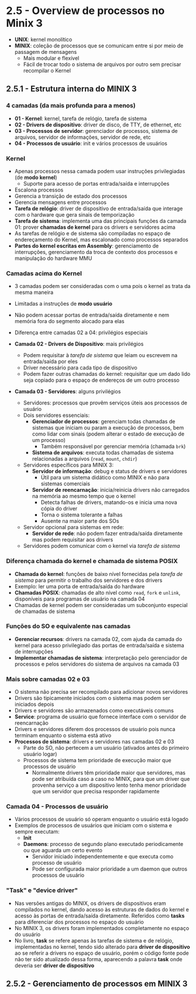 # 2.5 - Overview de processos no Minix 3

- **UNIX**: kernel monolítico
- **MINIX**: coleção de processos que se comunicam entre si por meio de passagem de mensagens
  - Mais modular e flexível
  - Fácil de trocar todo o sistema de arquivos por outro sem precisar recompilar o Kernel

## 2.5.1 - Estrutura interna do MINIX 3

### 4 camadas (da mais profunda para  a menos)

- **01 - Kernel**: kernel, tarefa de relógio, tarefa de sistema
- **02 - Drivers de dispositivo**: driver de disco, de TTY, de ethernet, etc
- **03 - Processos de servidor**: gerenciador de processos, sistema de arquivos, servidor de informações, servidor de rede, etc
- **04 - Processos de usuário**: init e vários processos de usuários

### Kernel

- Apenas processos nessa camada podem usar instruções privilegiadas (de **modo kernel**)
  - Suporte para acesso de portas entrada/saída e interrupções
- Escalona processos
- Gerencia a transição de estado dos processos
- Gerencia mensagens entre processos
- **Tarefa de relógio**: driver de dispositivo de entrada/saída que interage com o hardware que gera sinais de temporização
- **Tarefa de sistema**: implementa uma das principais funções da camada 01: prover **chamadas de kernel** para os drivers e servidores acima
- As tarefas de relógio e de sistema são compiladas no espaço de endereçamento do Kernel, mas escalonado como processos separados
- **Partes do kernel escritas em Assembly**: gerenciamento de interrupções, gerenciamento da troca de contexto dos processos e manipulação do hardware MMU

### Camadas acima do Kernel

- 3 camadas podem ser consideradas com o uma pois o kernel as trata da mesma maneira

- Limitadas a instruções de **modo usuário**

- Não podem acessar portas de entrada/saída diretamente e nem memória fora do segmento alocado para elas

- Diferença entre camadas 02 a 04: privilégios especiais

- **Camada 02 - Drivers de Dispositivo**: mais privilégios

  - Podem requisitar à *tarefa de sistema* que leiam ou escrevem na entrada/saída por eles
  - Driver necessário para cada tipo de dispositivo
  - Podem fazer outras chamadas do kernel: requisitar que um dado lido seja copiado para o espaço de endereços de um outro processo

- **Camada 03 - Servidores**: alguns privilégios

  - Servidores: processos que provêm serviços úteis aos processos de usuário
  - Dois servidores essenciais:
    - **Gerenciador de processos**: gerenciam todas chamadas de sistemas que iniciam ou param a execução de processos, bem como lidar com sinais (podem alterar o estado de execução de um processo)
      - Também responsável por gerenciar memória (chamada `brk`)
    - **Sistema de arquivos**: executa todas chamadas de sistema relacionadas a arquivos (`read`, `mount`, `chdir`)
  - Servidores específicos para MINIX 3:
    - **Servidor de informação**: debug e status de drivers e servidores
      - Útil para um sistema didático como MINIX e não para sistemas comerciais
    - **Servidor de reencarnação**: inicia/reinicia drivers não carregados na memória ao mesmo tempo que o kernel
      - Detecta falhas de drivers, matando-os e inicia uma nova cópia do driver
      - Torna o sistema tolerante a falhas
      - Ausente na maior parte dos SOs
  - Servidor opcional para sistemas em rede:
    - **Servidor de rede**: não podem fazer entrada/saída diretamente mas podem requisitar aos drivers
  - Servidores podem comunicar com o kernel via *tarefa de sistema* 

  

### Diferença chamada do kernel e chamada de sistema POSIX

- **Chamada do kernel**: funções de baixo nível fornecidas pela *tarefa de sistema* para permitir o trabalho dos servidores e dos drivers
- Exemplo: ler uma porta de entrada/saída do hardware
- **Chamadas POSIX**: chamadas de alto nível como `read`, `fork` e `unlink`, disponíveis para programas de usuário na camada 04
- Chamadas de kernel podem ser consideradas um subconjunto especial de chamadas de sistema

### Funções do SO e equivalente nas camadas

- **Gerenciar recursos**: drivers na camada 02, com ajuda da camada do kernel para acesso privilegiado das portas de entrada/saída e sistema de interrupções
- **Implementar chamadas de sistema**: interpretação pelo gerenciador de processos e pelos servidores do sistema de arquivos na camada 03

### Mais sobre camadas 02 e 03

- O sistema não precisa ser recompilado para adicionar novos servidores
- Drivers são tipicamente iniciados com o sistema mas podem ser iniciados depois
- Drivers e servidores são armazenados como executáveis comuns
- **Service**: programa de usuário que fornece interface com o servidor de reencarnação
- Drivers e servidores diferem dos processos de usuário pois nunca terminam enquanto o sistema está ativo
- **Processos de sistema**: drivers e servidores nas camadas 02 e 03
  - Parte do SO, não pertecem a um usuário (ativados antes do primeiro usuário logar)
  - Processos de sistema tem prioridade de execução maior que processos de usuário
    - Normalmente drivers têm prioridade maior que servidores, mas pode ser atribuída caso a caso no MINIX, para que um driver que provenha serviço a um dispositivo lento tenha menor prioridade que um servidor que precisa responder rapidamente

### Camada 04 - Processos de usuário

- Vários processos de usuário só operam enquanto o usuário está logado
- Exemplos de processos de usuários que iniciam com o sistema e sempre executam:
  - **Init** 
  - **Daemons**: processo de segundo plano executado periodicamente ou que aguarda um certo evento
    - Servidor iniciado independentemente e que executa como processo de usuário
    - Pode ser configurada maior prioridade a um daemon que outros processos de usuário

### "Task" e "device driver"

- Nas versões antigas do MINIX, os drivers de dispositivos eram compilados no kernel, dando acesso às estruturas de dados do kernel e acesso às portas de entrada/saída diretamente. Referidos como **tasks** para diferenciar dos processos no espaço do usuário
- No MINIX 3, os drivers foram implementados completamente no espaço do usuário
- No livro, **task** se refere apenas às tarefas de sistema e de relógio, implementadas no kernel, tendo sido alterado para **driver de dispositivo** ao se referir a drivers no espaço de usuário, porém o código fonte pode não ter sido atualizado dessa forma, aparecendo a palavra **task** onde deveria ser **driver de dispositivo**

## 2.5.2 - Gerenciamento de processos em MINIX 3

